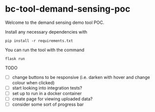 # bc-tool-demand-sensing-poc

Welcome to the demand sensing demo tool POC.

Install any necessary dependencies with
```
pip install -r requirements.txt
```

You can run the tool with the command
```
flask run
```


TODO
- [ ] change buttons to be responsive (i.e. darken with hover and change colour when clicked)
- [ ] start looking into integration tests?
- [ ] set up to run in a docker container
- [ ] create page for viewing uploaded data?
- [ ] consider some sort of progress bar
